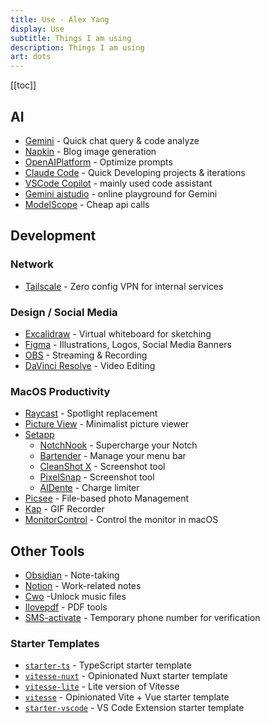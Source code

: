 ```yaml
---
title: Use - Alex Yang
display: Use
subtitle: Things I am using
description: Things I am using
art: dots
---
```


[[toc]]

## AI

- [Gemini](https://gemini.google.com/) - Quick chat query & code analyze
- [Napkin](https://www.napkin.ai/) - Blog image generation
- [OpenAIPlatform](https://platform.openai.com/) - Optimize prompts
- [Claude Code](https://www.claude.com/product/claude-code) - Quick Developing projects & iterations
- [VSCode Copilot](https://copilot.github.com/) - mainly used code assistant
- [Gemini aistudio](https://aistudio.google.com/) - online playground for Gemini
- [ModelScope](https://modelscope.cn/) - Cheap api calls

## Development

### Network

- [Tailscale](https://tailscale.com/) - Zero config VPN for internal services

### Design / Social Media

- [Excalidraw](https://excalidraw.com/) - Virtual whiteboard for sketching
- [Figma](https://www.figma.com/) - Illustrations, Logos, Social Media Banners
- [OBS](https://obsproject.com/) - Streaming & Recording
- [DaVinci Resolve](https://www.blackmagicdesign.com/products/davinciresolve) - Video Editing

### MacOS Productivity

- [Raycast](https://raycast.com/) - Spotlight replacement
- [Picture View](https://wl879.github.io/apps/picview/) - Minimalist picture viewer
- [Setapp](https://setapp.com/)
  - [NotchNook](https://lo.cafe/notchnook) - Supercharge your Notch
  - [Bartender](https://www.macbartender.com/) - Manage your menu bar
  - [CleanShot X](https://cleanshot.com/) - Screenshot tool
  - [PixelSnap](https://getpixelsnap.com/) - Screenshot tool
  - [AlDente](https://apphousekitchen.com/) - Charge limiter
- [Picsee](https://picsee.chitaner.com/) - File-based photo Management
- [Kap](https://getkap.co/) - GIF Recorder
- [MonitorControl](https://github.com/MonitorControl/MonitorControl) - Control the monitor in macOS

## Other Tools

- [Obsidian](https://obsidian.md/) - Note-taking
- [Notion](https://www.notion.so/) - Work-related notes
- [Cwo](https://cwo.cc/musicc) -Unlock music files
- [Ilovepdf](https://www.ilovepdf.com/) - PDF tools
- [SMS-activate](https://sms-activate.io/) - Temporary phone number for verification

### Starter Templates

- [`starter-ts`](https://github.com/antfu/starter-ts) - TypeScript starter template
- [`vitesse-nuxt`](https://github.com/antfu/vitesse-nuxt) - Opinionated Nuxt starter template
- [`vitesse-lite`](https://github.com/antfu/vitesse-lite) - Lite version of Vitesse
- [`vitesse`](https://github.com/antfu/vitesse) - Opinionated Vite + Vue starter template
- [`starter-vscode`](https://github.com/antfu/starter-vscode) - VS Code Extension starter template
